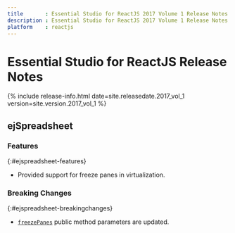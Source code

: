 ```yaml
---
title 		: Essential Studio for ReactJS 2017 Volume 1 Release Notes
description : Essential Studio for ReactJS 2017 Volume 1 Release Notes
platform 	: reactjs
---
```


# Essential Studio for ReactJS Release Notes

{% include release-info.html date=site.releasedate.2017_vol_1 version=site.version.2017_vol_1 %} 



## ejSpreadsheet

### Features
{:#ejspreadsheet-features}

* Provided support for freeze panes in virtualization.

### Breaking Changes
{:#ejspreadsheet-breakingchanges}

*  [`freezePanes`](https://help.syncfusion.com/api/js/ejspreadsheet#methods:xlfreeze-freezepanes) public method parameters are updated.
